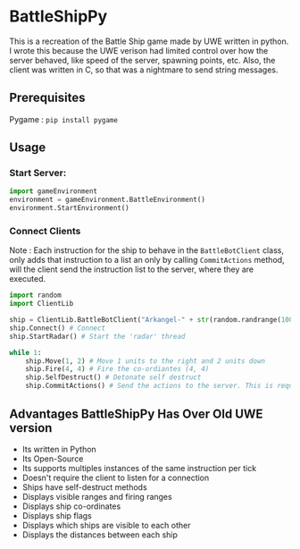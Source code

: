 # BattleShipPy
This is a recreation of the Battle Ship game made by UWE written in python. I wrote this because the UWE verison had limited control over how the server behaved, like speed of the server, spawning points, etc. Also, the client was written in C, so that was a nightmare to send string messages.

## Prerequisites
Pygame : `pip install pygame`

## Usage

### Start Server:
```python
import gameEnvironment
environment = gameEnvironment.BattleEnvironment()
environment.StartEnvironment()
```

### Connect Clients
Note : Each instruction for the ship to behave in the `BattleBotClient` class, only adds that instruction to a list an only by calling `CommitActions` method, will the client send the instruction list to the server, where they are executed.

```python
import random
import ClientLib

ship = ClientLib.BattleBotClient("Arkangel-" + str(random.randrange(100,999)), "localhost", 9999) # Define the connection
ship.Connect() # Connect
ship.StartRadar() # Start the 'radar' thread

while 1:
    ship.Move(1, 2) # Move 1 units to the right and 2 units down
    ship.Fire(4, 4) # Fire the co-ordiantes (4, 4)
    ship.SelfDestruct() # Detonate self destruct
    ship.CommitActions() # Send the actions to the server. This is required for the server to execute the previous actions
```

## Advantages BattleShipPy Has Over Old UWE version
- Its written in Python
- Its Open-Source
- Its supports multiples instances of the same instruction per tick
- Doesn't require the client to listen for a connection
- Ships have self-destruct methods
- Displays visible ranges and firing ranges
- Displays ship co-ordinates
- Displays ship flags
- Displays which ships are visible to each other
- Displays the distances between each ship